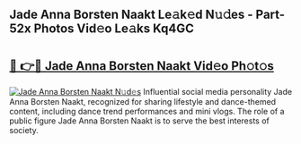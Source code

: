 ## Jade Anna Borsten Naakt Le𝚊k𝚎d N𝚞𝚍es - Part-52x Photos Vid𝚎o Le𝚊ks Kq4GC

# <h2><a href="http://fb9lrif.evod.top/?m=Jade+Anna+Borsten+Naakt">🔗 👉🔴 Jade Anna Borsten Naakt Vid𝚎o Ph𝚘t𝚘s</a></h2>

[![Jade Anna Borsten Naakt N𝚞d𝚎s](https://i.imgur.com/8V9OHl7.gif)](http://fb9lrif.evod.top/?m=Jade+Anna+Borsten+Naakt)
Influential social media personality Jade Anna Borsten Naakt, recognized for sharing lifestyle and dance-themed content, including dance trend performances and mini vlogs. The role of a public figure Jade Anna Borsten Naakt is to serve the best interests of society. 
